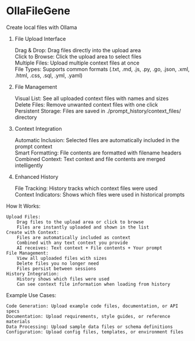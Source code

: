 # OllaFileGene
Create local files with Ollama  

1. File Upload Interface  
  
    Drag & Drop: Drag files directly into the upload area  
    Click to Browse: Click the upload area to select files  
    Multiple Files: Upload multiple context files at once  
    File Types: Supports common formats (.txt, .md, .js, .py, .go, .json, .xml, .html, .css, .sql, .yml, .yaml)  
  
2. File Management  
  
    Visual List: See all uploaded context files with names and sizes  
    Delete Files: Remove unwanted context files with one click  
    Persistent Storage: Files are saved in ./prompt_history/context_files/ directory  
  
3. Context Integration  
  
    Automatic Inclusion: Selected files are automatically included in the prompt context  
    Smart Formatting: File contents are formatted with filename headers  
    Combined Context: Text context and file contents are merged intelligently  
  
4. Enhanced History  
  
    File Tracking: History tracks which context files were used  
    Context Indicators: Shows which files were used in historical prompts  
  
How It Works:  
  
    Upload Files:  
        Drag files to the upload area or click to browse  
        Files are instantly uploaded and shown in the list  
    Create with Context:  
        Files are automatically included as context  
        Combined with any text context you provide  
        AI receives: Text context + File contents + Your prompt  
    File Management:  
        View all uploaded files with sizes  
        Delete files you no longer need  
        Files persist between sessions  
    History Integration:  
        History shows which files were used  
        Can see context file information when loading from history  
  
Example Use Cases:  

    Code Generation: Upload example code files, documentation, or API specs  
    Documentation: Upload requirements, style guides, or reference materials  
    Data Processing: Upload sample data files or schema definitions  
    Configuration: Upload config files, templates, or environment files  
  
  


